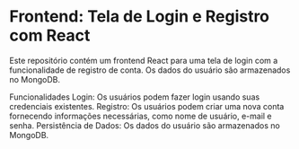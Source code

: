 # Frontend: Tela de Login e Registro com React
Este repositório contém um frontend React para uma tela de login com a funcionalidade de registro de conta. Os dados do usuário são armazenados no MongoDB.

Funcionalidades
Login: Os usuários podem fazer login usando suas credenciais existentes.
Registro: Os usuários podem criar uma nova conta fornecendo informações necessárias, como nome de usuário, e-mail e senha.
Persistência de Dados: Os dados do usuário são armazenados no MongoDB.
